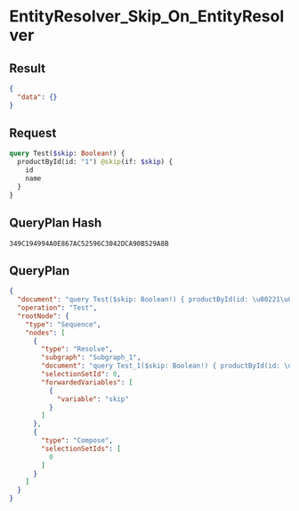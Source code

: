 # EntityResolver_Skip_On_EntityResolver

## Result

```json
{
  "data": {}
}
```

## Request

```graphql
query Test($skip: Boolean!) {
  productById(id: "1") @skip(if: $skip) {
    id
    name
  }
}
```

## QueryPlan Hash

```text
349C194994A0E867AC52596C3042DCA90B529A8B
```

## QueryPlan

```json
{
  "document": "query Test($skip: Boolean!) { productById(id: \u00221\u0022) @skip(if: $skip) { id name } }",
  "operation": "Test",
  "rootNode": {
    "type": "Sequence",
    "nodes": [
      {
        "type": "Resolve",
        "subgraph": "Subgraph_1",
        "document": "query Test_1($skip: Boolean!) { productById(id: \u00221\u0022) @skip(if: $skip) { id name } }",
        "selectionSetId": 0,
        "forwardedVariables": [
          {
            "variable": "skip"
          }
        ]
      },
      {
        "type": "Compose",
        "selectionSetIds": [
          0
        ]
      }
    ]
  }
}
```

